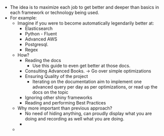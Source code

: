 - The idea is to maximize each job to get better and deeper than basics in each framework or technology being used.
- For example:
	- Imagine if you were to become automatically legendarily better at:
		- Elasticsearch
		- Python - Fluent
		- Advanced AWS
		- Postgresql.
		- Regex
	- How?
		- Reading the docs
			- Use this guide to even get better at those docs.
		- Consulting Advanced Books. -> Go over simple optimizations
		- Ensuring Quality of the project
			- Iterating on the documentation aim to implement one advanced query per day as per optimizations, or read up the docs on the topic
		- Ignoring other shiny frameworks
		- Reading and performing Best Practices
	- Why more important than previous approach?
		- No need of hiding anything, can proudly display what you are doing and recording as well what you are doing.
		-
	-